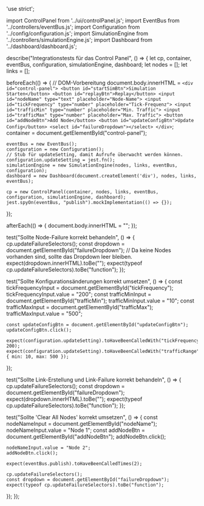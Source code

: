 'use strict';

import ControlPanel from '../ui/controlPanel.js';
import EventBus from '../controllers/eventBus.js';
import Configuration from '../config/configuration.js';
import SimulationEngine from '../controllers/simulationEngine.js';
import Dashboard from '../dashboard/dashboard.js';

describe("Integrationstests für das Control Panel", () => {
  let cp, container, eventBus, configuration, simulationEngine, dashboard;
  let nodes = [];
  let links = [];

  beforeEach(() => {
    // DOM-Vorbereitung
    document.body.innerHTML = `
      <div id="control-panel">
        <button id="startSimBtn">Simulation Starten</button>
        <button id="replayBtn">Replay</button>
        <input id="nodeName" type="text" placeholder="Node-Name">
        <input id="tickFrequency" type="number" placeholder="Tick-Frequenz">
        <input id="trafficMin" type="number" placeholder="Min. Traffic">
        <input id="trafficMax" type="number" placeholder="Max. Traffic">
        <button id="addNodeBtn">Add Node</button>
        <button id="updateConfigBtn">Update Config</button>
        <select id="failureDropdown"></select>
      </div>
    `;
    container = document.getElementById("control-panel");

    eventBus = new EventBus();
    configuration = new Configuration();
    // Stub für updateSetting, damit Aufrufe überwacht werden können.
    configuration.updateSetting = jest.fn();
    simulationEngine = new SimulationEngine(nodes, links, eventBus, configuration);
    dashboard = new Dashboard(document.createElement('div'), nodes, links, eventBus);

    cp = new ControlPanel(container, nodes, links, eventBus, configuration, simulationEngine, dashboard);
    jest.spyOn(eventBus, "publish").mockImplementation(() => {});
  });

  afterEach(() => {
    document.body.innerHTML = "";
  });

  test("Sollte Node-Failure korrekt behandeln", () => {
    cp.updateFailureSelectors();
    const dropdown = document.getElementById("failureDropdown");
    // Da keine Nodes vorhanden sind, sollte das Dropdown leer bleiben.
    expect(dropdown.innerHTML).toBe("");
    expect(typeof cp.updateFailureSelectors).toBe("function");
  });

  test("Sollte Konfigurationsänderungen korrekt umsetzen", () => {
    const tickFrequencyInput = document.getElementById("tickFrequency");
    tickFrequencyInput.value = "200";
    const trafficMinInput = document.getElementById("trafficMin");
    trafficMinInput.value = "10";
    const trafficMaxInput = document.getElementById("trafficMax");
    trafficMaxInput.value = "500";

    const updateConfigBtn = document.getElementById("updateConfigBtn");
    updateConfigBtn.click();

    expect(configuration.updateSetting).toHaveBeenCalledWith("tickFrequency", 200);
    expect(configuration.updateSetting).toHaveBeenCalledWith("trafficRange", { min: 10, max: 500 });
  });

  test("Sollte Link-Erstellung und Link-Failure korrekt behandeln", () => {
    cp.updateFailureSelectors();
    const dropdown = document.getElementById("failureDropdown");
    expect(dropdown.innerHTML).toBe("");
    expect(typeof cp.updateFailureSelectors).toBe("function");
  });

  test("Sollte 'Clear All Nodes' korrekt umsetzen", () => {
    const nodeNameInput = document.getElementById("nodeName");
    nodeNameInput.value = "Node 1";
    const addNodeBtn = document.getElementById("addNodeBtn");
    addNodeBtn.click();

    nodeNameInput.value = "Node 2";
    addNodeBtn.click();

    expect(eventBus.publish).toHaveBeenCalledTimes(2);

    cp.updateFailureSelectors();
    const dropdown = document.getElementById("failureDropdown");
    expect(typeof cp.updateFailureSelectors).toBe("function");
  });
});
